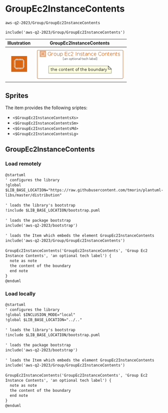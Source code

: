 # GroupEc2InstanceContents


```text
aws-q2-2023/Group/GroupEc2InstanceContents
```

```text
include('aws-q2-2023/Group/GroupEc2InstanceContents')
```



| Illustration | GroupEc2InstanceContents |
| :---: | :---: |
| ![illustration for Illustration](../../aws-q2-2023/Resource/GroupIcons/Ec2InstanceContainer.png) | ![illustration for GroupEc2InstanceContents](../../aws-q2-2023/Group/GroupEc2InstanceContents.Local.png) |



## Sprites
The item provides the following sriptes:

- `<$GroupEc2InstanceContentsXs>`
- `<$GroupEc2InstanceContentsSm>`
- `<$GroupEc2InstanceContentsMd>`
- `<$GroupEc2InstanceContentsLg>`





## GroupEc2InstanceContents

### Load remotely
```plantuml
@startuml
' configures the library
!global $LIB_BASE_LOCATION="https://raw.githubusercontent.com/tmorin/plantuml-libs/master/distribution"

' loads the library's bootstrap
!include $LIB_BASE_LOCATION/bootstrap.puml

' loads the package bootstrap
include('aws-q2-2023/bootstrap')

' loads the Item which embeds the element GroupEc2InstanceContents
include('aws-q2-2023/Group/GroupEc2InstanceContents')

GroupEc2InstanceContents('GroupEc2InstanceContents', 'Group Ec2 Instance Contents', 'an optional tech label') {
  note as note
  the content of the boundary
  end note
}
@enduml
```

### Load locally
```plantuml
@startuml
' configures the library
!global $INCLUSION_MODE="local"
!global $LIB_BASE_LOCATION="../.."

' loads the library's bootstrap
!include $LIB_BASE_LOCATION/bootstrap.puml

' loads the package bootstrap
include('aws-q2-2023/bootstrap')

' loads the Item which embeds the element GroupEc2InstanceContents
include('aws-q2-2023/Group/GroupEc2InstanceContents')

GroupEc2InstanceContents('GroupEc2InstanceContents', 'Group Ec2 Instance Contents', 'an optional tech label') {
  note as note
  the content of the boundary
  end note
}
@enduml
```

